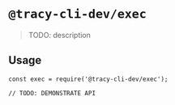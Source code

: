 # `@tracy-cli-dev/exec`

> TODO: description

## Usage

```
const exec = require('@tracy-cli-dev/exec');

// TODO: DEMONSTRATE API
```
